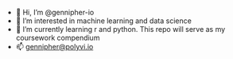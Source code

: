 - 👋 Hi, I’m @gennipher-io
- 👀 I’m interested in machine learning and data science
- 🌱 I’m currently learning r and python. This repo will serve as my coursework compendium 
- 📫 gennipher@polyvi.io

<!---
gennipher-io/gennipher-io is a ✨ special ✨ repository because its `README.md` (this file) appears on your GitHub profile.
You can click the Preview link to take a look at your changes.
--->
